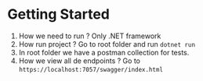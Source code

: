 # Getting Started
1. How we need to run ?
	Only .NET framework
2. How run project ?
	Go to root folder and run `dotnet run`
3. In root folder we have a postman collection for tests.
4. How we view all de endpoints ?
	Go to `https://localhost:7057/swagger/index.html`
